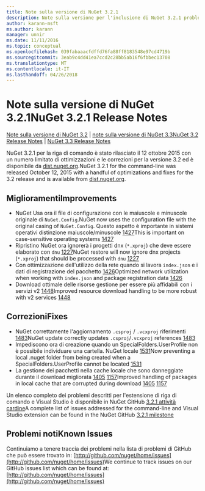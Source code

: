 ```yaml
---
title: Note sulla versione di NuGet 3.2.1
description: Note sulla versione per l'inclusione di NuGet 3.2.1 problemi noti, correzioni di bug, le funzionalità aggiunte e dcr.
author: karann-msft
ms.author: karann
manager: unnir
ms.date: 11/11/2016
ms.topic: conceptual
ms.openlocfilehash: 039fabaaacfdffd76fa88ff8183548e97cd4719b
ms.sourcegitcommit: 3eab9c4dd41ea7ccd2c28bb5ab16f6fbbec13708
ms.translationtype: MT
ms.contentlocale: it-IT
ms.lasthandoff: 04/26/2018
---
```

# <a name="nuget-321-release-notes"></a><span data-ttu-id="6502a-103">Note sulla versione di NuGet 3.2.1</span><span class="sxs-lookup"><span data-stu-id="6502a-103">NuGet 3.2.1 Release Notes</span></span>

<span data-ttu-id="6502a-104">[Note sulla versione di NuGet 3.2](../release-notes/nuget-3.2.md) | [note sulla versione di NuGet 3.3](../release-notes/nuget-3.3.md)</span><span class="sxs-lookup"><span data-stu-id="6502a-104">[NuGet 3.2 Release Notes](../release-notes/nuget-3.2.md) | [NuGet 3.3 Release Notes](../release-notes/nuget-3.3.md)</span></span>

<span data-ttu-id="6502a-105">NuGet 3.2.1 per la riga di comando è stato rilasciato il 12 ottobre 2015 con un numero limitato di ottimizzazioni e le correzioni per la versione 3.2 ed è disponibile da [dist.nuget.org](http://dist.nuget.org/index.html).</span><span class="sxs-lookup"><span data-stu-id="6502a-105">NuGet 3.2.1 for the command-line was released October 12, 2015 with a handful of optimizations and fixes for the 3.2 release and is available from [dist.nuget.org](http://dist.nuget.org/index.html).</span></span>

## <a name="improvements"></a><span data-ttu-id="6502a-106">Miglioramenti</span><span class="sxs-lookup"><span data-stu-id="6502a-106">Improvements</span></span>

* <span data-ttu-id="6502a-107">NuGet Usa ora il file di configurazione con le maiuscole e minuscole originale di `NuGet.Config`.</span><span class="sxs-lookup"><span data-stu-id="6502a-107">NuGet now uses the configuration file with the original casing of `NuGet.Config`.</span></span>  <span data-ttu-id="6502a-108">Questo aspetto è importante in sistemi operativi distinzione maiuscole/minuscole [1427](https://github.com/NuGet/Home/issues/1427)</span><span class="sxs-lookup"><span data-stu-id="6502a-108">This is important on case-sensitive operating systems [1427](https://github.com/NuGet/Home/issues/1427)</span></span>
* <span data-ttu-id="6502a-109">Ripristino NuGet ora ignorerà i progetti dnx (`*.xproj`) che deve essere elaborato con `dnu` [1227](https://github.com/NuGet/Home/issues/1227)</span><span class="sxs-lookup"><span data-stu-id="6502a-109">NuGet restore will now ignore dnx projects (`*.xproj`) that should be processed with `dnu` [1227](https://github.com/NuGet/Home/issues/1227)</span></span>
* <span data-ttu-id="6502a-110">Con ottimizzazione dell'utilizzo della rete quando si lavora `index.json` e i dati di registrazione del pacchetto [1426](https://github.com/NuGet/Home/issues/1426)</span><span class="sxs-lookup"><span data-stu-id="6502a-110">Optimized network utilization when working with `index.json` and package registration data [1426](https://github.com/NuGet/Home/issues/1426)</span></span>
* <span data-ttu-id="6502a-111">Download ottimale delle risorse gestione per essere più affidabili con i servizi v2 [1448](https://github.com/NuGet/Home/issues/1448)</span><span class="sxs-lookup"><span data-stu-id="6502a-111">Improved resource download handling to be more robust with v2 services [1448](https://github.com/NuGet/Home/issues/1448)</span></span>

## <a name="fixes"></a><span data-ttu-id="6502a-112">Correzioni</span><span class="sxs-lookup"><span data-stu-id="6502a-112">Fixes</span></span>

* <span data-ttu-id="6502a-113">NuGet correttamente l'aggiornamento `.csproj` / `.vcxproj` riferimenti [1483](https://github.com/NuGet/Home/issues/1483)</span><span class="sxs-lookup"><span data-stu-id="6502a-113">NuGet update correctly updates `.csproj`/`.vcxproj` references [1483](https://github.com/NuGet/Home/issues/1483)</span></span>
* <span data-ttu-id="6502a-114">Impediscono ora di creazione quando un SpecialFolders.UserProfile non è possibile individuare una cartella. NuGet locale [1531](https://github.com/NuGet/Home/issues/1531)</span><span class="sxs-lookup"><span data-stu-id="6502a-114">Now preventing a local .nuget folder from being created when a SpecialFolders.UserProfile cannot be located [1531](https://github.com/NuGet/Home/issues/1531)</span></span>
* <span data-ttu-id="6502a-115">La gestione dei pacchetti nella cache locale che sono danneggiate durante il download migliorata [1405](https://github.com/NuGet/Home/issues/1405) [1157](https://github.com/NuGet/Home/issues/1157)</span><span class="sxs-lookup"><span data-stu-id="6502a-115">Improved handling of packages in local cache that are corrupted during download [1405](https://github.com/NuGet/Home/issues/1405) [1157](https://github.com/NuGet/Home/issues/1157)</span></span>

<span data-ttu-id="6502a-116">Un elenco completo dei problemi descritti per l'estensione di riga di comando e Visual Studio è disponibile in NuGet GitHub [3.2.1 attività cardine](https://github.com/NuGet/Home/issues?q=milestone%3A3.2.1+is%3Aclosed)</span><span class="sxs-lookup"><span data-stu-id="6502a-116">A complete list of issues addressed for the command-line and Visual Studio extension can be found in the NuGet GitHub [3.2.1 milestone](https://github.com/NuGet/Home/issues?q=milestone%3A3.2.1+is%3Aclosed)</span></span>

## <a name="known-issues"></a><span data-ttu-id="6502a-117">Problemi noti</span><span class="sxs-lookup"><span data-stu-id="6502a-117">Known Issues</span></span>

<span data-ttu-id="6502a-118">Continuiamo a tenere traccia dei problemi nella lista di problemi di GitHub che può essere trovato in: [http://github.com/nuget/home/issues](http://github.com/nuget/home/issues)</span><span class="sxs-lookup"><span data-stu-id="6502a-118">We continue to track issues on our GitHub issues list which can be found at: [http://github.com/nuget/home/issues](http://github.com/nuget/home/issues)</span></span>